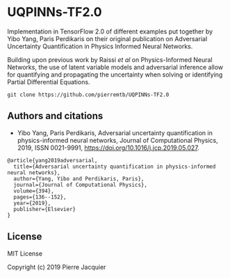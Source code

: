 # UQPINNs-TF2.0
Implementation in TensorFlow 2.0 of different examples put together by Yibo Yang, Paris Perdikaris on their original publication on Adversarial Uncertainty Quantification in Physics Informed Neural Networks.

Building upon previous work by Raissi _et al_ on Physics-Informed Neural Networks, the use of latent variable models and adversarial inference allow for quantifying and propagating the uncertainty when solving or identifying Partial Differential Equations.

```console
git clone https://github.com/pierremtb/UQPINNs-TF2.0
```

<!-- ## Also available on Google Colab (installation-free, GPU-enabled cloud notebooks)
- [PINNs for 1D Burgers Equation (TF2.0).ipynb](https://colab.research.google.com/drive/1lo7Kf8zTb-DF_MjkO8Y07sYELnX3BNUR) -->

## Authors and citations
- Yibo Yang, Paris Perdikaris,
Adversarial uncertainty quantification in physics-informed neural networks,
Journal of Computational Physics,
2019,
ISSN 0021-9991,
https://doi.org/10.1016/j.jcp.2019.05.027.

```
@article{yang2019adversarial,
  title={Adversarial uncertainty quantification in physics-informed neural networks},
  author={Yang, Yibo and Perdikaris, Paris},
  journal={Journal of Computational Physics},
  volume={394},
  pages={136--152},
  year={2019},
  publisher={Elsevier}
}
```

## License
MIT License

Copyright (c) 2019 Pierre Jacquier
